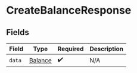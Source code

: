 # CreateBalanceResponse


## Fields

| Field                                     | Type                                      | Required                                  | Description                               |
| ----------------------------------------- | ----------------------------------------- | ----------------------------------------- | ----------------------------------------- |
| `data`                                    | [Balance](../../models/shared/Balance.md) | :heavy_check_mark:                        | N/A                                       |